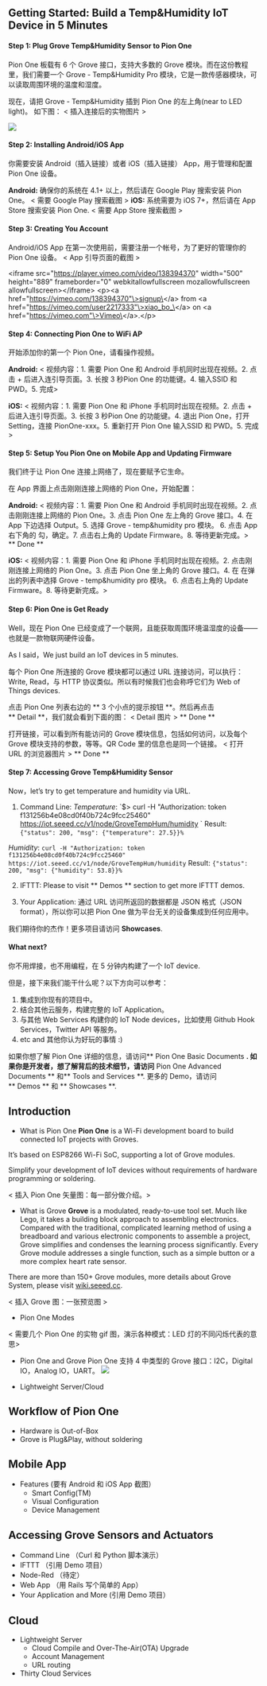 
## Getting Started: Build a Temp&Humidity IoT Device in 5 Minutes
#### Step 1: Plug Grove Temp&Humidity Sensor to Pion One
Pion One 板载有 6 个 Grove 接口，支持大多数的 Grove 模块。而在这份教程里，我们需要一个 Grove - Temp&Humidity Pro 模块，它是一款传感器模块，可以读取周围环境的温度和湿度。

现在，请把 Grove - Temp&Humidity 插到 Pion One 的左上角(near to LED light)。 如下图：
\< 插入连接后的实物图片 \>

![][image-1]

#### Step 2: Installing Android/iOS App
你需要安装 Android（插入链接）或者 iOS（插入链接） App，用于管理和配置 Pion One 设备。

**Android:**
确保你的系统在 4.1+ 以上，然后请在 Google Play 搜索安装 Pion One。
\< 需要 Google Play 搜索截图 \>
**iOS:**
系统需要为 iOS 7+，然后请在 App Store 搜索安装 Pion One.
\< 需要 App Store 搜索截图 \>

#### Step 3: Creating You Account
Android/iOS App 在第一次使用前，需要注册一个帐号，为了更好的管理你的 Pion One 设备。
\< App 引导页面的截图 \>

  \<iframe src="https://player.vimeo.com/video/138394370" width="500" height="889" frameborder="0" webkitallowfullscreen mozallowfullscreen allowfullscreen\>\</iframe\> \<p\>\<a href="https://vimeo.com/138394370"\>signup\</a\> from \<a href="https://vimeo.com/user2217333"\>xiao_bo_\</a\> on \<a href="https://vimeo.com"\>Vimeo\</a\>.\</p\>



#### Step 4: Connecting Pion One to WiFi AP
开始添加你的第一个 Pion One，请看操作视频。

**Android:**
\< 视频内容：1. 需要 Pion One 和 Android 手机同时出现在视频。2. 点击 + 后进入连引导页面。3. 长按 3 秒Pion One 的功能键。4. 输入SSID 和 PWD。5. 完成\>

**iOS:**
\< 视频内容：1. 需要 Pion One 和 iPhone 手机同时出现在视频。2. 点击 + 后进入连引导页面。3. 长按 3 秒Pion One 的功能键。4. 退出 Pion One，打开 Setting，连接 PionOne-xxx。5. 重新打开 Pion One 输入SSID 和 PWD。5. 完成\>

#### Step 5: Setup You Pion One on Mobile App and Updating Firmware
我们终于让 Pion One 连接上网络了，现在要赋予它生命。

在 App 界面上点击刚刚连接上网络的 Pion One，开始配置：

**Android:**
\< 视频内容：1. 需要 Pion One 和 Android 手机同时出现在视频。2. 点击刚刚连接上网络的 Pion One。3. 点击 Pion One 左上角的 Grove 接口。4. 在 App 下边选择 Output。5. 选择 Grove - temp&humidity pro 模块。 6. 点击 App 右下角的 勾，确定。7. 点击右上角的 Update Firmware。8. 等待更新完成。\>
** Done **

**iOS:**
\< 视频内容：1. 需要 Pion One 和 iPhone 手机同时出现在视频。2. 点击刚刚连接上网络的 Pion One。3. 点击 Pion One 坐上角的 Grove 接口。4. 在 在弹出的列表中选择 Grove - temp&humidity pro 模块。 6. 点击右上角的 Update Firmware。8. 等待更新完成。\>

#### Step 6: Pion One is Get Ready
Well，现在 Pion One 已经变成了一个联网，且能获取周围环境温湿度的设备——也就是一款物联网硬件设备。

As I said，We just build an IoT devices in 5 minutes.

每个 Pion One 所连接的 Grove 模块都可以通过 URL 连接访问，可以执行：Write, Read，与 HTTP 协议类似。所以有时候我们也会称呼它们为 Web of Things devices.

点击 Pion One 列表右边的 ** 3 个小点的提示按钮 **。然后再点击 ** Detail **，我们就会看到下面的图：
\< Detail 图片 \>
** Done **

打开链接，可以看到所有能访问的 Grove 模块信息，包括如何访问，以及每个 Grove 模块支持的参数，等等。QR Code 里的信息也是同一个链接。
\< 打开 URL 的浏览器图片 \>
** Done **

#### Step 7: Accessing Grove Temp&Humidity Sensor
Now，let’s try to get temperature and humidity via URL.

1. Command Line:
_Temperature_:
\`$\> curl -H "Authorization: token f131256b4e08cd0f40b724c9fcc25460" https://iot.seeed.cc/v1/node/GroveTempHum/humidity
\`
Result:
`{"status": 200, "msg": {"temperature": 27.5}}% `

_Humidity_:
`curl -H "Authorization: token f131256b4e08cd0f40b724c9fcc25460" https://iot.seeed.cc/v1/node/GroveTempHum/humidity`
Result:
`{"status": 200, "msg": {"humidity": 53.8}}% `

2. IFTTT:
Please to visit ** Demos ** section to get more IFTTT demos.

3. Your Application:
通过 URL 访问所返回的数据都是 JSON 格式（JSON format），所以你可以把 Pion One 做为平台无关的设备集成到任何应用中。

我们期待你的杰作！更多项目请访问 **Showcases**.
#### What next?
你不用焊接，也不用编程，在 5 分钟内构建了一个 IoT device. 

但是，接下来我们能干什么呢？以下方向可以参考：

1. 集成到你现有的项目中。
2. 结合其他云服务，构建完整的 IoT Application。
3. 与其他 Web Services 构建你的 IoT Node devices，比如使用 Github Hook Services，Twitter API 等服务。
4. etc and 其他你认为好玩的事情 :)

如果你想了解 Pion One 详细的信息，请访问** Pion One Basic Documents **.  如果你是开发者，想了解背后的技术细节，请访问** Pion One Advanced Documents ** 和** Tools and Services **.  更多的 Demo，请访问 ** Demos ** 和 ** Showcases **.

## Introduction
- What is Pion One
**Pion One** is a Wi-Fi development board to build connected IoT projects with Groves. 

It’s based on ESP8266 Wi-Fi SoC, supporting a lot of Grove modules. 

Simplify your development of IoT devices without requirements of hardware programming or soldering.

\< 插入 Pion One 矢量图：每一部分做介绍。\>

- What is Grove
**Grove** is a modulated, ready-to-use tool set. Much like Lego, it takes a building block approach to assembling electronics. Compared with the traditional, complicated learning method of using a breadboard and various electronic components to assemble a project, Grove simplifies and condenses the learning process significantly.  Every Grove module addresses a single function, such as a simple button or a more complex heart rate sensor.

There are more than 150+ Grove modules, more details about Grove System, please visit [wiki.seeed.cc][1].

\< 插入 Grove 图：一张预览图 \>
- Pion One Modes

\< 需要几个 Pion One 的实物 gif 图，演示各种模式：LED 灯的不同闪烁代表的意思\>

- Pion One and Grove
Pion One 支持 4 中类型的 Grove 接口：I2C，Digital IO，Analog IO，UART。
![][image-2]

- Lightweight Server/Cloud
## Workflow of Pion One
- Hardware is Out-of-Box
- Grove is Plug&Play, without soldering

## Mobile App
- Features (要有 Android 和 iOS App 截图）
	- Smart Config(TM)
	- Visual Configuration
	- Device Management
## Accessing Grove Sensors and Actuators
- Command Line （Curl 和 Python 脚本演示）
- IFTTT （引用 Demo 项目）
- Node-Red （待定）
- Web App （用 Rails 写个简单的 App）
- Your Application and More (引用 Demo 项目）
## Cloud
- Lightweight Server
	- Cloud Compile and Over-The-Air(OTA) Upgrade
	- Account Management
	- URL routing
- Thirty Cloud Services

[1]:	http://www.seeedstudio.com/wiki/Grove_System

[image-1]:	file:///Users/xiaobo/Desktop/Pion%20One/F411E2374D5EB409B1F072AE0505974C.jpg
[image-2]:	file:////Users/xiaobo/Desktop/Pion%20One/content.png